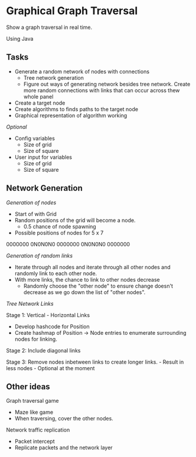 # Graphical Graph Traversal

Show a graph traversal in real time.

Using Java

## Tasks

- Generate a random network of nodes with connections
    - Tree network generation
    - Figure out ways of generating network besides tree network. Create more random connections with links that can occur across thew whole panel
- Create a target node
- Create algorithms to finds paths to the target node
- Graphical representation of algorithm working

*Optional*

- Config variables
    - Size of grid
    - Size of square
- User input for variables
    - Size of grid
    - Size of square

## Network Generation

*Generation of nodes*

- Start of with Grid
- Random positions of the grid will become a node.
    - 0.5 chance of node spawning
- Possible positions of nodes for 5 x 7

0000000
0N0N0N0
0000000
0N0N0N0
0000000

*Generation of random links*

- Iterate through all nodes and iterate through all other nodes and randomly link to each other node.
- With more links, the chance to link to other nodes decrease
    - Randomly choose the "other node" to ensure change doesn't decrease as we go down the list of "other nodes".

*Tree Network Links*

Stage 1: Vertical - Horizontal Links

- Develop hashcode for Position
- Create hashmap of Position -> Node entries to enumerate surrounding nodes for linking.

Stage 2: Include diagonal links

Stage 3: Remove nodes inbetween links to create longer links.
    - Result in less nodes
    - Optional at the moment


## Other ideas

Graph traversal game
- Maze like game
- When traversing, cover the other nodes.

Network traffic replication
- Packet intercept
- Replicate packets and the network layer
